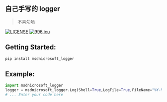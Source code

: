 ## 自己手写的 logger
>不喜勿喷
>
[![LICENSE](https://img.shields.io/badge/license-Anti%20996-blue.svg)](https://github.com/996icu/996.ICU/blob/master/LICENSE)
[![996.icu](https://img.shields.io/badge/link-996.icu-red.svg)](https://996.icu)

## Getting Started:
```bash
pip install msdnicrosoft_logger
```

## Example:
```python
import msdnicrosoft_logger
logger = msdnicrosoft_logger.Log(Shell=True,LogFile=True,FileName="%Y-%m-%d_%H-%M.log")
# ... Enter your code here
```

